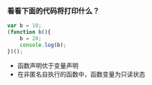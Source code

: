 ### 看看下面的代码将打印什么？
```js
var b = 10;
(function b(){
    b = 20;
    console.log(b); 
})();
```
* 函数声明优于变量声明
* 在非匿名自执行的函数中，函数变量为只读状态